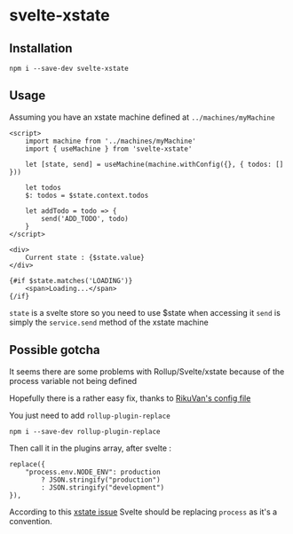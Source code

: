 # svelte-xstate

## Installation

```
npm i --save-dev svelte-xstate
```

## Usage

Assuming you have an xstate machine defined at `../machines/myMachine`

```
<script>
    import machine from '../machines/myMachine'
    import { useMachine } from 'svelte-xstate'

    let [state, send] = useMachine(machine.withConfig({}, { todos: [] }))

    let todos
    $: todos = $state.context.todos

    let addTodo = todo => {
        send('ADD_TODO', todo)
    }
</script>

<div>
    Current state : {$state.value}
</div>

{#if $state.matches('LOADING')}
    <span>Loading...</span>
{/if}
```

`state` is a svelte store so you need to use \$state when accessing it
`send` is simply the `service.send` method of the xstate machine

## Possible gotcha

It seems there are some problems with Rollup/Svelte/xstate because of the process variable not being defined

Hopefully there is a rather easy fix, thanks to [RikuVan's config file](https://github.com/RikuVan/svelte3-ts-starter/blob/861ae9eb4f840edb92d50beb17d3afb1d30770a3/rollup.config.js#L56-L58)

You just need to add `rollup-plugin-replace`

```
npm i --save-dev rollup-plugin-replace
```

Then call it in the plugins array, after svelte :

```
replace({
    "process.env.NODE_ENV": production
        ? JSON.stringify("production")
        : JSON.stringify("development")
}),
```

According to this [xstate issue](https://github.com/davidkpiano/xstate/issues/443) Svelte should be replacing `process` as it's a convention.
